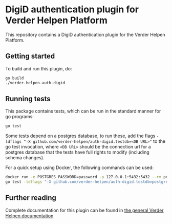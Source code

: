 # DigiD authentication plugin for Verder Helpen Platform

This repository contains a DigiD authentication plugin for the Verder Helpen Platform.

## Getting started
To build and run this plugin, do:
```bash
go build
./verder-helpen-auth-digid
```

## Running tests
This package contains tests, which can be run in the standard manner for go programs:
```bash
go test
```

Some tests depend on a postgres database, to run these, add the flags `-ldflags "-X github.com/verder-helpen/auth-digid.testdb=<DB URL>"` to the go test invocation, where `<DB URL>` should be the connection url for a postgres database that the tests have full rights to modify (including schema changes).

For a quick setup using Docker, the following commands can be used:
```bash
docker run -e POSTGRES_PASSWORD=password -p 127.0.0.1:5432:5432 --rm postgres
go test -ldflags "-X github.com/verder-helpen/auth-digid.testdb=postgres://postgres:password@127.0.0.1:5432/postgres"
```


## Further reading
Complete documentation for this plugin can be found in [the general Verder Helpen documentation](https://docs.verderhelpen.nl)
